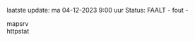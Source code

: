 laatste update: 
ma 04-12-2023  9:00   uur 
Status: FAALT - fout - 
<div class="service R">mapsrv</div><div class="service G">httpstat</div>